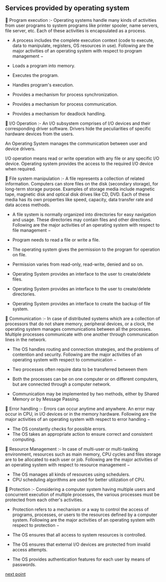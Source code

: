 ## Services provided by operating system

🛑 Program execution :- Operating systems handle many kinds of activities from user programs to system programs like printer spooler, name servers, file server, etc. Each of these activities is encapsulated as a process.

- A process includes the complete execution context (code to execute, data to manipulate, registers, OS resources in use). Following are the major activities of an operating system with respect to program management −

- Loads a program into memory.
- Executes the program.
- Handles program's execution.
- Provides a mechanism for process synchronization.
- Provides a mechanism for process communication.
- Provides a mechanism for deadlock handling.


🛑 I/O Operation :- An I/O subsystem comprises of I/O devices and their corresponding driver software. Drivers hide the peculiarities of specific hardware devices from the users.

An Operating System manages the communication between user and device drivers.

I/O operation means read or write operation with any file or any specific I/O device.
Operating system provides the access to the required I/O device when required.


🛑 File system manipulation :- A file represents a collection of related information. Computers can store files on the disk (secondary storage), for long-term storage purpose. Examples of storage media include magnetic tape, magnetic disk and optical disk drives like CD, DVD. Each of these media has its own properties like speed, capacity, data transfer rate and data access methods.

- A file system is normally organized into directories for easy navigation and usage. These directories may contain files and other directions. Following are the major activities of an operating system with respect to file management −

- Program needs to read a file or write a file.
- The operating system gives the permission to the program for operation on file.
- Permission varies from read-only, read-write, denied and so on.
- Operating System provides an interface to the user to create/delete files.
- Operating System provides an interface to the user to create/delete directories.
- Operating System provides an interface to create the backup of file system.


🛑 Communication :- In case of distributed systems which are a collection of processors that do not share memory, peripheral devices, or a clock, the operating system manages communications between all the processes. Multiple processes communicate with one another through communication lines in the network.

- The OS handles routing and connection strategies, and the problems of contention and security. Following are the major activities of an operating system with respect to communication −

- Two processes often require data to be transferred between them
- Both the processes can be on one computer or on different computers, but are connected through a computer network.
- Communication may be implemented by two methods, either by Shared Memory or by Message Passing.


🛑 Error handling :- Errors can occur anytime and anywhere. An error may occur in CPU, in I/O devices or in the memory hardware. Following are the major activities of an operating system with respect to error handling −

- The OS constantly checks for possible errors.
- The OS takes an appropriate action to ensure correct and consistent computing.


🛑 Resource Management :- In case of multi-user or multi-tasking environment, resources such as main memory, CPU cycles and files storage are to be allocated to each user or job. Following are the major activities of an operating system with respect to resource management −

- The OS manages all kinds of resources using schedulers.
- CPU scheduling algorithms are used for better utilization of CPU.


🛑 Protection :- Considering a computer system having multiple users and concurrent execution of multiple processes, the various processes must be protected from each other's activities.

- Protection refers to a mechanism or a way to control the access of programs, processes, or users to the resources defined by a computer system. Following are the major activities of an operating system with respect to protection −

- The OS ensures that all access to system resources is controlled.
- The OS ensures that external I/O devices are protected from invalid access attempts.
- The OS provides authentication features for each user by means of passwords.


[next point](https://github.com/prashantjagtap2909/OS/blob/main/Topics/Operating%20System/04%20-%20Process%20management.md)

